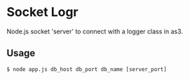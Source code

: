 Socket Logr
===========

Node.js socket 'server' to connect with a logger class in as3.

Usage
-----

`$ node app.js db_host db_port db_name [server_port]`
